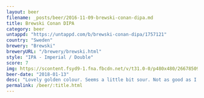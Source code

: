 ```yaml
---
layout: beer
filename: _posts/beer/2016-11-09-brewski-conan-dipa.md
title: Brewski Conan DIPA
category: beer
untappd: "https://untappd.com/b/brewski-conan-dipa/1757121"
country: "Sweden"
brewery: "Brewski"
breweryURL: "/brewery/brewski.html"
style: "IPA - Imperial / Double"
score: 7
img: https://scontent.fsyd9-1.fna.fbcdn.net/v/t31.0-0/p480x480/26678509_10155922801273745_7486407542822584506_o.jpg?_nc_cat=110&_nc_sid=e007fa&_nc_ohc=eZR3zWeO_FoAX8UjaVP&_nc_ht=scontent.fsyd9-1.fna&_nc_tp=6&oh=64bc930ee04e47f3f4cc32220a0451f8&oe=5F487EA4
beer-date: "2018-01-13"
desc: "Lovely golden colour. Seems a little bit sour. Not as good as I expected for the price"
permalink: /beer/:title.html
---
```

